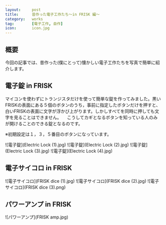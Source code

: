 ```yaml
---
layout:		post
title:		昔作った電子工作たち～in FRISK 編～
category:	works
tag:		[電子工作, 自作]
icon:		icon.jpg
---
```


## 概要

今回の記事では、昔作った(僕にとって)懐かしい電子工作たちを写真で簡単に紹介します。

## 電子錠 in FRISK

マイコンを使わずにトランジスタだけを使って簡単な錠を作ってみました。黒いFRISKの表面にある５個のボタンのうち，事前に指定したボタンだけを押すと、白いFRISKの表面に文字が浮かび上がります。しかしすべてを同時に押しても文字を見ることはできません。
　こうしてカギとなるボタンを知っている人のみが開けることのできる錠となるのです。

※初期設定は１，３，５番目のボタンになっています。

![電子錠](Electric Lock (1).jpg)
![電子錠](Electric Lock (2).jpg)
![電子錠](Electric Lock (3).jpg)
![電子錠](Electric Lock (4).jpg)

## 電子サイコロ in FRISK

![電子サイコロ](FRISK dice (1).jpg)
![電子サイコロ](FRISK dice (2).jpg)
![電子サイコロ](FRISK dice (3).png)

## パワーアンプ in FRISK

![パワーアンプ](FRISK amp.jpg)

